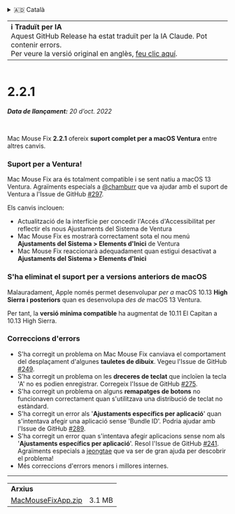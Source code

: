 <details>
<summary>🇦🇩 Català</summary>

[🇬🇧 English (GitHub Release)](https://github.com/noah-nuebling/mac-mouse-fix/releases/tag/2.2.1)\
**🇦🇩 Català**\
[🇩🇪 Deutsch](https://redirect.macmousefix.com/?target=mmf-release&tag=2.2.1&locale=de)\
[🇪🇸 Español](https://redirect.macmousefix.com/?target=mmf-release&tag=2.2.1&locale=es)\
[🇫🇷 Français](https://redirect.macmousefix.com/?target=mmf-release&tag=2.2.1&locale=fr)\
[🇮🇩 Indonesia](https://redirect.macmousefix.com/?target=mmf-release&tag=2.2.1&locale=id)\
[🇮🇹 Italiano](https://redirect.macmousefix.com/?target=mmf-release&tag=2.2.1&locale=it)\
[🇭🇺 Magyar](https://redirect.macmousefix.com/?target=mmf-release&tag=2.2.1&locale=hu)\
[🇳🇱 Nederlands](https://redirect.macmousefix.com/?target=mmf-release&tag=2.2.1&locale=nl)\
[🇵🇱 Polski](https://redirect.macmousefix.com/?target=mmf-release&tag=2.2.1&locale=pl)\
[🇧🇷 Português (Brasil)](https://redirect.macmousefix.com/?target=mmf-release&tag=2.2.1&locale=pt-BR)\
[🇵🇹 Português (Portugal)](https://redirect.macmousefix.com/?target=mmf-release&tag=2.2.1&locale=pt-PT)\
[🇷🇴 Română](https://redirect.macmousefix.com/?target=mmf-release&tag=2.2.1&locale=ro)\
[🇸🇪 Svenska](https://redirect.macmousefix.com/?target=mmf-release&tag=2.2.1&locale=sv)\
[🇻🇳 Tiếng Việt](https://redirect.macmousefix.com/?target=mmf-release&tag=2.2.1&locale=vi)\
[🇹🇷 Türkçe](https://redirect.macmousefix.com/?target=mmf-release&tag=2.2.1&locale=tr)\
[🇨🇿 Čeština](https://redirect.macmousefix.com/?target=mmf-release&tag=2.2.1&locale=cs)\
[🇬🇷 Ελληνικά](https://redirect.macmousefix.com/?target=mmf-release&tag=2.2.1&locale=el)\
[🇷🇺 Русский](https://redirect.macmousefix.com/?target=mmf-release&tag=2.2.1&locale=ru)\
[🇺🇦 Українська](https://redirect.macmousefix.com/?target=mmf-release&tag=2.2.1&locale=uk)\
[🇮🇱 עברית](https://redirect.macmousefix.com/?target=mmf-release&tag=2.2.1&locale=he)\
[🇸🇦 العربية](https://redirect.macmousefix.com/?target=mmf-release&tag=2.2.1&locale=ar)\
[🇮🇳 हिन्दी](https://redirect.macmousefix.com/?target=mmf-release&tag=2.2.1&locale=hi)\
[🇹🇭 ไทย](https://redirect.macmousefix.com/?target=mmf-release&tag=2.2.1&locale=th)\
[🇨🇳 中文 (简体)](https://redirect.macmousefix.com/?target=mmf-release&tag=2.2.1&locale=zh-Hans)\
[🇨🇳 中文 (繁體)](https://redirect.macmousefix.com/?target=mmf-release&tag=2.2.1&locale=zh-Hant)\
[🇭🇰 中文（香港)](https://redirect.macmousefix.com/?target=mmf-release&tag=2.2.1&locale=zh-HK)\
[🇯🇵 日本語](https://redirect.macmousefix.com/?target=mmf-release&tag=2.2.1&locale=ja)\
[🇰🇷 한국어](https://redirect.macmousefix.com/?target=mmf-release&tag=2.2.1&locale=ko)\
[Help translate Mac Mouse Fix to different languages!](https://github.com/noah-nuebling/mac-mouse-fix/discussions/731)
</details>
<table align=><td>
<b>ℹ️ Traduït per IA</b><br>
Aquest GitHub Release ha estat traduït per la IA Claude. Pot contenir errors.<br>
Per veure la versió original en anglès, <a href="https://github.com/noah-nuebling/mac-mouse-fix/releases/tag/2.2.1">feu clic aquí</a>.
</td></table>

<table></table>

# 2.2.1
***Data de llançament:** 20 d’oct. 2022*

<br>

Mac Mouse Fix **2.2.1** ofereix **suport complet per a macOS Ventura** entre altres canvis.

### Suport per a Ventura!
Mac Mouse Fix ara és totalment compatible i se sent natiu a macOS 13 Ventura.
Agraïments especials a [@chamburr](https://github.com/chamburr) que va ajudar amb el suport de Ventura a l'Issue de GitHub [#297](https://github.com/noah-nuebling/mac-mouse-fix/issues/297).

Els canvis inclouen:

- Actualització de la interfície per concedir l'Accés d'Accessibilitat per reflectir els nous Ajustaments del Sistema de Ventura
- Mac Mouse Fix es mostrarà correctament sota el nou menú **Ajustaments del Sistema > Elements d'Inici** de Ventura
- Mac Mouse Fix reaccionarà adequadament quan estigui desactivat a **Ajustaments del Sistema > Elements d'Inici**

### S'ha eliminat el suport per a versions anteriors de macOS

Malauradament, Apple només permet desenvolupar _per a_ macOS 10.13 **High Sierra i posteriors** quan es desenvolupa _des de_ macOS 13 Ventura.

Per tant, la **versió mínima compatible** ha augmentat de 10.11 El Capitan a 10.13 High Sierra.

### Correccions d'errors

- S'ha corregit un problema on Mac Mouse Fix canviava el comportament del desplaçament d'algunes **tauletes de dibuix**. Vegeu l'Issue de GitHub [#249](https://github.com/noah-nuebling/mac-mouse-fix/issues/249).
- S'ha corregit un problema on les **dreceres de teclat** que incloïen la tecla 'A' no es podien enregistrar. Corregeix l'Issue de GitHub [#275](https://github.com/noah-nuebling/mac-mouse-fix/issues/275).
- S'ha corregit un problema on alguns **remapatges de botons** no funcionaven correctament quan s'utilitzava una distribució de teclat no estàndard.
- S'ha corregit un error als '**Ajustaments específics per aplicació**' quan s'intentava afegir una aplicació sense 'Bundle ID'. Podria ajudar amb l'Issue de GitHub [#289](https://github.com/noah-nuebling/mac-mouse-fix/issues/289).
- S'ha corregit un error quan s'intentava afegir aplicacions sense nom als '**Ajustaments específics per aplicació**'. Resol l'Issue de GitHub [#241](https://github.com/noah-nuebling/mac-mouse-fix/issues/241). Agraïments especials a [jeongtae](https://github.com/jeongtae) que va ser de gran ajuda per descobrir el problema!
- Més correccions d'errors menors i millores internes.

---

<table align="start">
<tr>
    <td colspan=2>
        <b>Arxius</b>
    </td>
</tr>
<tr>
    <td><a href="https://github.com/noah-nuebling/mac-mouse-fix/releases/download/2.2.1/MacMouseFixApp.zip">MacMouseFixApp.zip</a></td>
    <td>3.1 MB</td>
</tr>
</table>